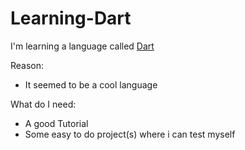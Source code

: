 # Learning-Dart
I'm learning a language called [Dart](https://dart.dev/)

Reason:
- It seemed to be a cool language
<!-- - I dont have a real reason lol -->

What do I need:
- A good Tutorial
- Some easy to do project(s) where i can test myself
